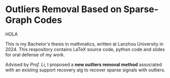 # Outliers Removal Based on Sparse-Graph Codes

HOLA

This is my Bachelor's thesis in mathmatics, written at Lanzhou University in 2024. This respository contains LaTeX source code, python code and slides for oral defense of my work.

Advised by *Prof. Li*, I proposed a **new outliers removal method** associated with an existing support recovery alg to recover sparse signals with outliers.
